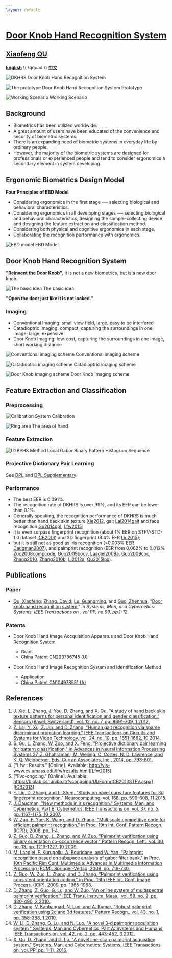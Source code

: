 ```yaml
---
layout: default
---
```


[Door Knob Hand Recognition System]({{site.baseurl}}/)
==================================

## [Xiaofeng QU][csxfqu] ##

[**English**]({{site.baseurl}}/) \\( \\qquad \\) [中文]({{site.baseurl}}/cn/)

![DKHRS]({{site.baseurl}}/images/fig_device.png)
Door Knob Hand Recognition System

![The prototype]({{site.baseurl}}/images/fig_prototype.png)
Door Knob Hand Recognition System Prototype

![Working Scenario]({{site.baseurl}}/images/fig_scenario.png)
Working Scenario

## Background ##

+ Biometrics has been utilized worldwide.
+ A great amount of users have been educated of the convenience and security of biometric systems.
+ There is an expanding need of biometric systems in everyday life by ordinary people.
+ However, the majority of the biometric systems are designed for professionals or experienced people and tend to consider ergonomics a secondary element in system developing.

## Ergonomic Biometrics Design Model ##

**Four Principles of EBD Model**

+ Considering ergonomics in the first stage --- selecting biological and behavioral characteristics.
+ Considering ergonomics in all developing stages --- selecting biological and behavioral characteristics, designing the sample-collecting device and designing the feature extraction and classification method.
+ Considering both physical and cognitive ergonomics in each stage.
+ Collaborating the recognition performance with ergonomics.

![EBD model]({{site.baseurl}}/images/fig_newmodel.svg)
EBD Model

## Door Knob Hand Recognition System ##

**"Reinvent the Door Knob"**, it is not a new biometrics, but is a new door knob.

![The basic idea]({{site.baseurl}}/images/fig_origin.png)
The basic idea

**"Open the door just like it is not locked."**

### Imaging ###

+ Conventional Imaging: small view field, large, easy to be interfered
+ Catadioptric Imaging: compact, capturing the surroundings in one image; large, expensive
+ Door Knob Imaging: low-cost, capturing the surroundings in one image, short working distance

![Conventional imaging scheme]({{site.baseurl}}/images/fig_conventionalimaging.svg)
Conventional imaging scheme

![Catadioptric imaging scheme]({{site.baseurl}}/images/fig_cata.png)
Catadioptric imaging scheme

![Door Knob Imaging scheme]({{site.baseurl}}/images/fig_doorknobimaging.png)
Door Knob Imaging scheme

## Feature Extraction and Classification ##

### Preprocessing ###

![Calibration]({{site.baseurl}}/images/fig_calibration.png)
System Calibration

![Ring area]({{site.baseurl}}/images/fig_ring.png)
The area of hand

### Feature Extraction ###

![LGBPHS Method]({{site.baseurl}}/images/fig_lgbphs.svg)
Local Gabor Binary Pattern Histogram Sequence

### Projective Dictionary Pair Learning

See [DPL]({{site.baseurl}}/dpl/) and [DPL Supplementary]({{site.baseurl}}/dpl-supplementary/).

### Performance ###

+ The best EER is 0.091%.
+ The recognition rate of DKHRS is over 99%, and its EER can be lower than 0.1%.
+ Generally speaking, the recognition performance of DKHRS is much better than hand back skin texture [Xie2012](#xie2012), gait [Lai2014gait](#lai2014gait) and face recognition [Gu2014dpl](#gu2014dpl), [Lfw2015](#lfw2015);
+ it is even surpass fingerprint recognition (about 1% EER on STFV-STD-1.0 dataset [ICB2013](#icb2013)) and 3D fingerprint (3.4% EER [Liu2015](#liu2015));
+ but it is still not as good as iris recognition (<0.003%  EER [Daugman2007](#daugman2007)), and palmprint recognition (EER from 0.062% to 0.012% [Zuo2008compcode](#zuo2008compcode), [Guo2009bocv](#guo2009bocv), [Laadjel2009a](#laadjel2009a), [Guo2009coc](#guo2009coc), [Zhang2010](#zhang2010), [Zhang2010b](#zhang2010b), [Li2012a](#li2012a), [Qu2015lps](#qu2015lps)).

## Publications ##

### Paper ###

+ [Qu, Xiaofeng][csxfqu]; [Zhang, David][csdzhang]; [Lu, Guangming][csgmlu]; and [Guo, Zhenhua][cszhguo], "[Door knob hand recognition system][dkhrs]," *in Systems, Man, and Cybernetics: Systems, IEEE Transactions on , vol.PP, no.99, pp.1-12*.

### Patents ###

+ Door Knob Hand Image Accquisition Apparatus and Door Knob Hand Recognition System
  + Grant
  + [China Patent CN203786745 (U)](https://www.google.com/patents/CN203786745U?cl=en&dq=CN203786745)


+ Door Knob Hand Image Recognition System and Identification Method
  + Application
  + [China Patent CN104978551 (A)](http://www.google.com/patents/CN104978551A?cl=en)

[csxfqu]: http://www.quxiaofeng.me/about
[csdzhang]: http://www4.comp.polyu.edu.hk/~csdzhang/
[csgmlu]: http://www.hitsz.edu.cn/body/shizi/detailen.php?strID=396
[cszhguo]: http://www.sz.tsinghua.edu.cn/publish/sz/139/2012/20120420104947649501973/20120420104947649501973_.html
[dkhrs]: http://ieeexplore.ieee.org/xpl/articleDetails.jsp?arnumber=7433472

## References ##

1. <a name="xie2012"></a>[J. Xie, L. Zhang, J. You, D. Zhang, and X. Qu, "A study of hand back skin texture patterns for personal identification and gender classification." Sensors (Basel, Switzerland), vol. 12, no. 7, pp. 8691-709, 1 2012.][Xie2012]
1. <a name="lai2014gait"></a>[Z. Lai, Y. Xu, Z. Jin, and D. Zhang, "Human gait recognition via sparse discriminant projection learning," IEEE Transactions on Circuits and Systems for Video Technology, vol. 24, no. 10, pp. 1651-1662, 10 2014.][Lai2014gait]
1. <a name="gu2014dpl"></a>[S. Gu, L. Zhang, W. Zuo, and X. Feng, "Projective dictionary pair learning for pattern classification," in Advances in Neural Information Processing Systems 27, Z. Ghahramani, M. Welling, C. Cortes, N. D. Lawrence, and K. Q. Weinberger, Eds. Curran Associates, Inc., 2014, pp. 793-801.][Gu2014dpl]
1. <a name="lfw2015"></a>["Lfw : Results." [Online]. Available: http://vis-www.cs.umass.edu/lfw/results.html][Lfw2015]
1. <a name="icb2013"></a>["Fvc-ongoing." [Online]. Available: https://biolab.csr.unibo.it/fvcongoing/UI/Form/ICB2013STFV.aspx][ICB2013]
1. <a name="liu2015"></a>[F. Liu, D. Zhang, and L. Shen, "Study on novel curvature features for 3d fingerprint recognition," Neurocomputing, vol. 168, pp. 599-608, 11 2015.][Liu2015]
1. <a name="daugman2007"></a>[J. Daugman, "New methods in iris recognition," Systems, Man, and Cybernetics, Part B: Cybernetics, IEEE Transactions on, vol. 37, no. 5, pp. 1167-1175, 10 2007.][Daugman2007]
1. <a name="zuo2008compcode"></a>[W. Zuo, F. Yue, K. Wang, and D. Zhang, "Multiscale competitive code for efficient palmprint recognition," in Proc. 19th Int. Conf. Pattern Recogn. (ICPR), 2008, pp. 1-4.][Zuo2008compcode]
1. <a name="guo2009bocv"></a>[Z. Guo, D. Zhang, L. Zhang, and W. Zuo, "Palmprint verification using binary orientation co-occurrence vector," Pattern Recogn. Lett., vol. 30, no. 13, pp. 1219-1227, 10 2009.][Guo2009bocv]
1. <a name="laadjel2009a"></a>[M. Laadjel, F. Kurugollu, A. Bouridane, and W. Yan, "Palmprint recognition based on subspace analysis of gabor filter bank," in Proc. 10th Pacific Rim Conf. Multimedia: Advances in Multimedia Information Processing (PCM). Springer-Verlag, 2009, pp. 719-730.][Laadjel2009a]
1. <a name="guo2009coc"></a>[Z. Guo, W. Zuo, L. Zhang, and D. Zhang, "Palmprint verification using consistent orientation coding," in Proc. 16th IEEE Int. Conf. Image Process. (ICIP), 2009, pp. 1965-1968.][Guo2009coc]
1. <a name="zhang2010"></a>[D. Zhang, Z. Guo, G. Lu, and W. Zuo, "An online system of multispectral palmprint verification," IEEE Trans. Instrum. Meas., vol. 59, no. 2, pp. 480-490, 2 2010.][Zhang2010]
1. <a name="zhang2010b"></a>[D. Zhang, V. Kanhangad, N. Luo, and A. Kumar, "Robust palmprint verification using 2d and 3d features," Pattern Recogn., vol. 43, no. 1, pp. 358-368, 1 2010.][Zhang2010b]
1. <a name="li2012a"></a>[W. Li, D. Zhang, G. Lu, and N. Luo, "A novel 3-d palmprint acquisition system," Systems, Man and Cybernetics, Part A: Systems and Humans, IEEE Transactions on, vol. 42, no. 2, pp. 443-452, 3 2012.][Li2012a]
1. <a name="qu2015lps"></a>[X. Qu, D. Zhang, and G. Lu, "A novel line-scan palmprint acquisition system," Systems, Man, and Cybernetics: Systems, IEEE Transactions on, vol. PP, pp. 1-11, 2016.][Qu2015lps]

[Xie2012]: http://www.ncbi.nlm.nih.gov/pmc/articles/PMC3444070/
[Lai2014gait]: http://ieeexplore.ieee.org/xpl/articleDetails.jsp?tp=&arnumber=6737218
[Gu2014dpl]: https://papers.nips.cc/paper/5600-projective-dictionary-pair-learning-for-pattern-classification
[Lfw2015]: http://vis-www.cs.umass.edu/lfw/results.html
[ICB2013]: https://biolab.csr.unibo.it/fvcongoing/UI/Form/ICB2013STFV.aspx
[Liu2015]: http://www.sciencedirect.com/science/article/pii/S0925231215007638
[Daugman2007]: http://www.cl.cam.ac.uk/~jgd1000/NewMethodsInIrisRecog.pdf
[Zuo2008compcode]: http://ieeexplore.ieee.org/xpls/abs_all.jsp?arnumber=4761868
[Guo2009bocv]: http://www4.comp.polyu.edu.hk/~cslzhang/paper/PRL_09_Oct.pdf
[Laadjel2009a]: http://link.springer.com/chapter/10.1007%2F978-3-642-10467-1_63
[Guo2009coc]: http://www4.comp.polyu.edu.hk/~cslzhang/paper/conf/ICIP09_Denis.pdf
[Zhang2010]: http://www4.comp.polyu.edu.hk/~biometrics/MultispectralPalmprint/An%20Online%20System%20of%20Multispectral%20Palmprint%20Verification.pdf
[Zhang2010b]: http://www4.comp.polyu.edu.hk/~csajaykr/myhome/papers/PR10.pdf
[Li2012a]: http://ieeexplore.ieee.org/xpls/abs_all.jsp?arnumber=6017138
[Qu2015lps]: http://www.doorknob.ml
